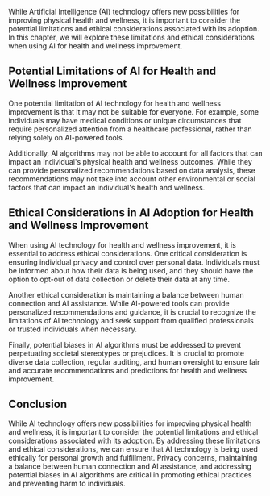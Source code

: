 
While Artificial Intelligence (AI) technology offers new possibilities for improving physical health and wellness, it is important to consider the potential limitations and ethical considerations associated with its adoption. In this chapter, we will explore these limitations and ethical considerations when using AI for health and wellness improvement.

Potential Limitations of AI for Health and Wellness Improvement
---------------------------------------------------------------

One potential limitation of AI technology for health and wellness improvement is that it may not be suitable for everyone. For example, some individuals may have medical conditions or unique circumstances that require personalized attention from a healthcare professional, rather than relying solely on AI-powered tools.

Additionally, AI algorithms may not be able to account for all factors that can impact an individual's physical health and wellness outcomes. While they can provide personalized recommendations based on data analysis, these recommendations may not take into account other environmental or social factors that can impact an individual's health and wellness.

Ethical Considerations in AI Adoption for Health and Wellness Improvement
-------------------------------------------------------------------------

When using AI technology for health and wellness improvement, it is essential to address ethical considerations. One critical consideration is ensuring individual privacy and control over personal data. Individuals must be informed about how their data is being used, and they should have the option to opt-out of data collection or delete their data at any time.

Another ethical consideration is maintaining a balance between human connection and AI assistance. While AI-powered tools can provide personalized recommendations and guidance, it is crucial to recognize the limitations of AI technology and seek support from qualified professionals or trusted individuals when necessary.

Finally, potential biases in AI algorithms must be addressed to prevent perpetuating societal stereotypes or prejudices. It is crucial to promote diverse data collection, regular auditing, and human oversight to ensure fair and accurate recommendations and predictions for health and wellness improvement.

Conclusion
----------

While AI technology offers new possibilities for improving physical health and wellness, it is important to consider the potential limitations and ethical considerations associated with its adoption. By addressing these limitations and ethical considerations, we can ensure that AI technology is being used ethically for personal growth and fulfillment. Privacy concerns, maintaining a balance between human connection and AI assistance, and addressing potential biases in AI algorithms are critical in promoting ethical practices and preventing harm to individuals.
